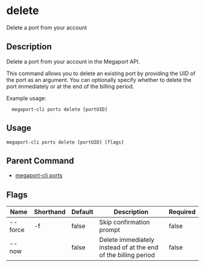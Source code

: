 # delete

Delete a port from your account

## Description

Delete a port from your account in the Megaport API.

This command allows you to delete an existing port by providing the UID of the port as an argument.
You can optionally specify whether to delete the port immediately or at the end of the billing period.

Example usage:

```
  megaport-cli ports delete [portUID]

```



## Usage

```
megaport-cli ports delete [portUID] [flags]
```



## Parent Command

* [megaport-cli ports](megaport-cli_ports.md)




## Flags

| Name | Shorthand | Default | Description | Required |
|------|-----------|---------|-------------|----------|
| --force | -f | false | Skip confirmation prompt | false |
| --now |  | false | Delete immediately instead of at the end of the billing period | false |



